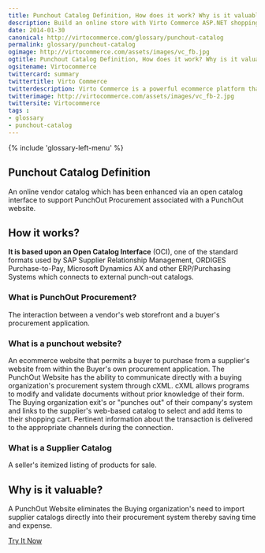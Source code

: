 ```yaml
---
title: Punchout Catalog Definition, How does it work? Why is it valuable? | Glossary Virto Commerce.
description: Build an online store with Virto Commerce ASP.NET shopping cart software. Benefit from an open source shopping cart software that has every feature you need.
date: 2014-01-30
canonical: http://virtocommerce.com/glossary/punchout-catalog
permalink: glossary/punchout-catalog
ogimage: http://virtocommerce.com/assets/images/vc_fb.jpg
ogtitle: Punchout Catalog Definition, How does it work? Why is it valuable? | Glossary Virto Commerce.
ogsitename: Virtocommerce
twittercard: summary
twittertitle: Virto Commerce
twitterdescription: Virto Commerce is a powerful ecommerce platform that includes everything you need to create an online store and sell online. Try it free with Free Community License
twitterimage: http://virtocommerce.com/assets/images/vc_fb-2.jpg
twittersite: Virtocommerce
tags : 
- glossary
- punchout-catalog
---
```


<article role="main" class="main">
	<div class="business-features clearfix __responsive">
		{% include 'glossary-left-menu' %}
		<div class="business-cnt">
			<div class="head __cart">
				<h1 class="title">Punchout Catalog Definition</h1>
			</div>
            <p class="text">An online vendor catalog which has been enhanced via an open catalog interface to support PunchOut Procurement associated with a PunchOut website.</p>
            <h2 class="sub-title">How it works?</h2>
            <p class="text"><strong>It is based upon an Open Catalog Interface</strong> (OCI), one of the standard formats used by SAP Supplier Relationship Management, ORDIGES Purchase-to-Pay, Microsoft Dynamics AX and other ERP/Purchasing Systems which connects to external punch-out catalogs.</p>
            <h3 class="sub-title">What is PunchOut Procurement?</h3>
			<p class="text">The interaction between a vendor's web storefront and a buyer's procurement application.</p>
            <h3 class="sub-title">What is a punchout website?</h3>
            <p class="text">An  ecommerce website that permits a buyer to purchase from a supplier's website from within the Buyer's own procurement application. The PunchOut Website has the ability to communicate directly with a buying organization's procurement system through  cXML. cXML allows programs to modify and validate documents without prior knowledge of their form. The Buying organization exit's or "punches out" of their company's system and links to the supplier's web-based catalog to select and add items to their shopping cart. Pertinent information about the transaction is delivered to the appropriate channels during the connection.</p>
            <h3 class="sub-title">What is a Supplier Catalog</h3>
            <p class="text">A seller's itemized listing of products for sale.</p>
            <h2 class="sub-title">Why is it valuable?</h2>
            <p class="text">A PunchOut Website eliminates the Buying organization's need to import supplier catalogs directly into their procurement system thereby saving time and expense.</p>
            <div class="buttons columns">
				<div class="column">
					<a class="button fill" href="/try-now">Try It Now</a>
				</div>
			</div>
		</div>
	</div>
</article>
